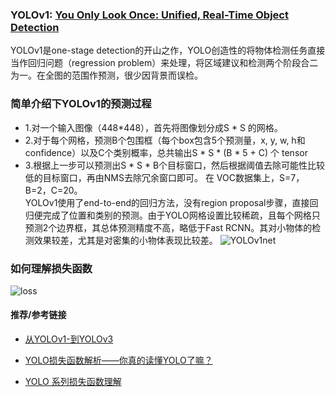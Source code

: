 ﻿### YOLOv1: [You Only Look Once: Unified, Real-Time Object Detection](https://arxiv.org/abs/1506.02640)
YOLOv1是one-stage detection的开山之作，YOLO创造性的将物体检测任务直接当作回归问题（regression problem）来处理，将区域建议和检测两个阶段合二为一。在全图的范围作预测，很少因背景而误检。  

### 简单介绍下YOLOv1的预测过程
- 1.对一个输入图像（448\*448），首先将图像划分成S * S 的网格。
- 2.对于每个网格，预测B个包围框（每个box包含5个预测量，x, y, w, h和confidence）以及C个类别概率，总共输出S \* S \* (B * 5 + C) 个 tensor
- 3.根据上一步可以预测出S \* S \* B个目标窗口，然后根据阈值去除可能性比较低的目标窗口，再由NMS去除冗余窗口即可。
在 VOC数据集上，S=7，B=2，C=20。  
YOLOv1使用了end-to-end的回归方法，没有region proposal步骤，直接回归便完成了位置和类别的预测。由于YOLO网格设置比较稀疏，且每个网格只预测2个边界框，其总体预测精度不高，略低于Fast RCNN。其对小物体的检测效果较差，尤其是对密集的小物体表现比较差。
![YOLOv1net](sources/YOLOv1net.PNG)

### 如何理解损失函数
![loss](sources/YOLOv1_loss.png)  

#### 推荐/参考链接

- [从YOLOv1-到YOLOv3](https://blog.csdn.net/guleileo/article/details/80581858)

- [YOLO损失函数解析——你真的读懂YOLO了嘛？](https://blog.csdn.net/WenDayeye/article/details/88807190)
- [YOLO 系列损失函数理解](https://www.cnblogs.com/WSX1994/p/11226012.html)